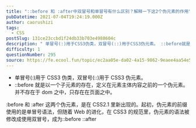 ```yaml
---
title: "::before 和 :after中双冒号和单冒号有什么区别？解释一下这2个伪元素的作用"
pubDatetime: 2021-07-04T19:24:19.000Z
author: caorushizi
tags:
  - CSS
postSlug: 131ce23ccbd1f24db33b703e4988604c
description: " 单冒号(:)用于CSS3伪类，双冒号(::)用于CSS3伪元素。 ::before就是以一个子元素的存在，定义在元素主体内容之前的一个伪元素。并不存在于dom之中，只存在在页面之中。 :before 和 :after 这两个伪元素，是在CSS2.1里新出现的。起初，伪元素的前缀使用的是单冒号语法，但随着Web的进化，在CSS3的规范里，伪元素的语法被修改成使用双冒号，成为::before ::a"
difficulty: 1
questionNumber: 295
source: https://fe.ecool.fun/topic/ec2aa05e-da02-4a15-9862-9eaee4aa54e5
---
```


- 单冒号(:)用于 CSS3 伪类，双冒号(::)用于 CSS3 伪元素。
- ::before 就是以一个子元素的存在，定义在元素主体内容之前的一个伪元素。并不存在于 dom 之中，只存在在页面之中。

:before 和 :after 这两个伪元素，是在 CSS2.1 里新出现的。起初，伪元素的前缀使用的是单冒号语法，但随着 Web 的进化，在 CSS3 的规范里，伪元素的语法被修改成使用双冒号，成为::before ::after
